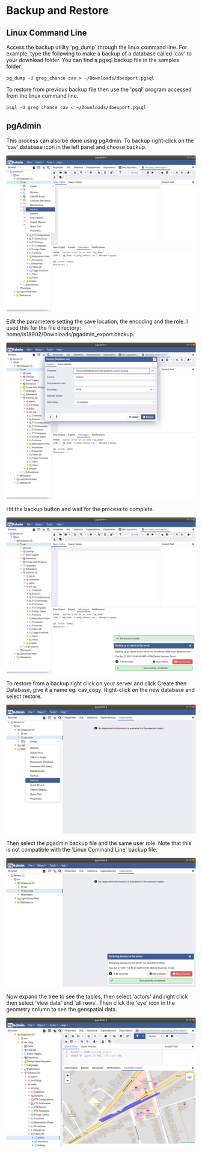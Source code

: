 # Backup and Restore

## Linux Command Line

Access the backup utility 'pg_dump' through the linux command line. For example, type the following to make a backup of a database called 'cav' to your download folder. You can find a pgsql backup file in the samples folder.

``` linux
pg_dump -U greg_chance cav > ~/Downloads/dbexport.pgsql
```

To restore from previous backup file then use the 'psql' program accessed from the linux command line.

``` linux
psql -U greg_chance cav < ~/Downloads/dbexport.pgsql
```

## pgAdmin

This process can also be done using pgAdmin. To backup right-click on the 'cav' database icon in the left panel and choose backup.

![](../pics/backup.png)

Edit the parameters setting the save location, the encoding and the role. I used this for the file directory: home/is18902/Downloads/pgadmin_export.backup. 

![](../pics/backup_settings.png)

Hit the backup button and wait for the process to complete.

![](../pics/backup_complete.png)

To restore from a backup right click on your server and click Create then Database, give it a name eg. cav_copy. Right-click on the new database and select restore.

![](../pics/restore.png)

Then select the pgadmin backup file and the same user role. Note that this is not compatible with the 'Linux Command Line' backup file.

![](../pics/restore_pga_complete.png)

Now expand the tree to see the tables, then select 'actors' and right click then select 'view data' and 'all rows'. Then click the 'eye' icon in the geometry column to see the geospatial data.

![](../pics/restore_actors_map.png)